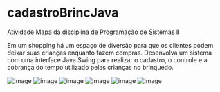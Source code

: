 # cadastroBrincJava

Atividade Mapa da disciplina de Programação de Sistemas II

Em um shopping há um espaço de diversão para que os clientes podem deixar suas crianças enquanto fazem compras. Desenvolva um sistema com uma interface Java Swing para realizar o cadastro, o controle e a cobrança do tempo utilizado pelas crianças no brinquedo.

![image](https://github.com/DavidSheltonSF/cadastroBrincJava/assets/79729565/babbb428-e6bb-4076-88ec-44797fc669c7)
![image](https://github.com/DavidSheltonSF/cadastroBrincJava/assets/79729565/96f74cc4-de38-4001-b543-2c47a2eb6183)
![image](https://github.com/DavidSheltonSF/cadastroBrincJava/assets/79729565/f7487ea7-38f1-4ec4-9ce3-cdb952e55771)
![image](https://github.com/DavidSheltonSF/cadastroBrincJava/assets/79729565/3f054087-b1ee-4134-af5e-4ae8acee9c1a)
![image](https://github.com/DavidSheltonSF/cadastroBrincJava/assets/79729565/45fa44e4-2d83-4968-88f0-8f6fbbd593f5)
![image](https://github.com/DavidSheltonSF/cadastroBrincJava/assets/79729565/b5525c2a-ea7a-4160-bbdb-0c9e64751666)

